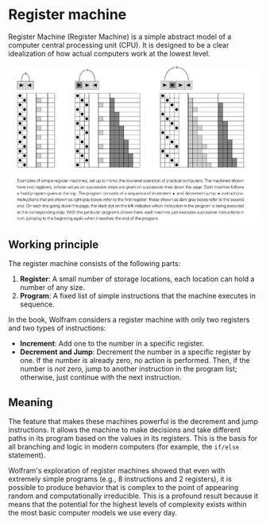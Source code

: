 # Register machine

Register Machine (Register Machine) is a simple abstract model of a computer central processing unit (CPU). It is designed to be a clear idealization of how actual computers work at the lowest level.

![alt text](../../images/chapter3/image-1.png)

## Working principle

The register machine consists of the following parts:

1. **Register**: A small number of storage locations, each location can hold a number of any size.
2. **Program**: A fixed list of simple instructions that the machine executes in sequence.

In the book, Wolfram considers a register machine with only two registers and two types of instructions:

- **Increment**: Add one to the number in a specific register.
- **Decrement and Jump**: Decrement the number in a specific register by one. If the number is already zero, no action is performed. Then, if the number is *not* zero, jump to another instruction in the program list; otherwise, just continue with the next instruction.

## Meaning

The feature that makes these machines powerful is the decrement and jump instructions. It allows the machine to make decisions and take different paths in its program based on the values ​​in its registers. This is the basis for all branching and logic in modern computers (for example, the `if/else` statement).

Wolfram's exploration of register machines showed that even with extremely simple programs (e.g., 8 instructions and 2 registers), it is possible to produce behavior that is complex to the point of appearing random and computationally irreducible. This is a profound result because it means that the potential for the highest levels of complexity exists within the most basic computer models we use every day.